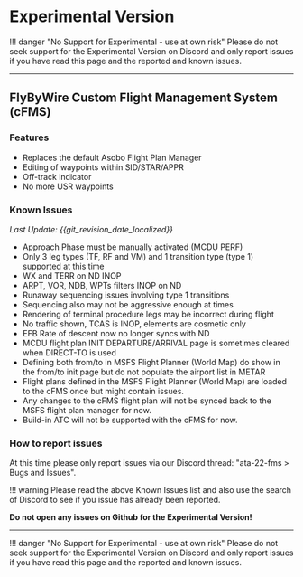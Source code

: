# Experimental Version

!!! danger "No Support for Experimental - use at own risk"
    Please do not seek support for the Experimental Version on Discord and only report issues if you have read this page and the reported and known issues.

---

## FlyByWire Custom Flight Management System (cFMS)

### Features

- Replaces the default Asobo Flight Plan Manager
- Editing of waypoints within SID/STAR/APPR
- Off-track indicator
- No more USR waypoints

### Known Issues

*Last Update: {{git_revision_date_localized}}*

- Approach Phase must be manually activated (MCDU PERF)
- Only 3 leg types (TF, RF and VM) and 1 transition type (type 1) supported at this time
- WX and TERR on ND INOP
- ARPT, VOR, NDB, WPTs filters INOP on ND
- Runaway sequencing issues involving type 1 transitions
- Sequencing also may not be aggressive enough at times
- Rendering of terminal procedure legs may be incorrect during flight
- No traffic shown, TCAS is INOP, elements are cosmetic only
- EFB Rate of descent now no longer syncs with ND
- MCDU flight plan INIT DEPARTURE/ARRIVAL page is sometimes cleared when DIRECT-TO is used
- Defining both from/to in MSFS Flight Planner (World Map) do show in the from/to init page but do not populate the airport list in METAR
- Flight plans defined in the MSFS Flight Planner (World Map) are loaded to the cFMS once but might contain issues.
- Any changes to the cFMS flight plan will not be synced back to the MSFS flight plan manager for now.
- Build-in ATC will not be supported with the cFMS for now.

### How to report issues

At this time please only report issues via our Discord thread: "ata-22-fms > Bugs and Issues".

!!! warning
    Please read the above Known Issues list and also use the search of  Discord to see if you issue has already been reported.

**Do not open any issues on Github for the Experimental Version!**

<!--### Download and Install-->

<!--See [Installation Guide](../installation.md#downloads).-->

---

!!! danger "No Support for Experimental - use at own risk"
    Please do not seek support for the Experimental Version on Discord and only report issues if you have read this page and the reported and known issues.
